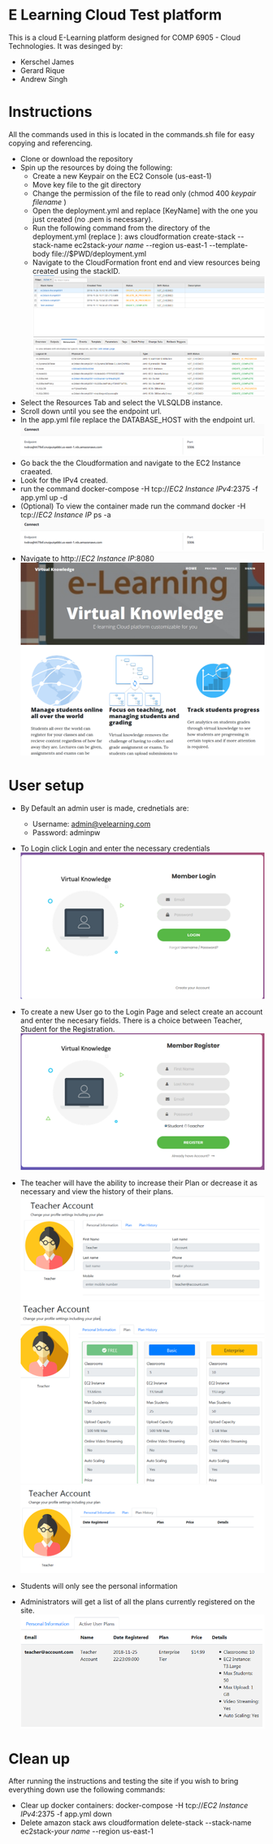 # E Learning Cloud Test platform
This is a cloud E-Learning platform designed for COMP 6905 - Cloud Technologies. It was desinged by:

* Kerschel James
* Gerard Rique
* Andrew Singh

# Instructions
All the commands used in this is located in the commands.sh file for easy copying and referencing.
* Clone or download the repository
* Spin up the resources by doing the following:
  * Create a new Keypair on the EC2 Console (us-east-1)
  * Move key file to the git directory
  * Change the permission of the file to read only (chmod 400 *keypair filename* )
  * Open the deployment.yml and replace [KeyName] with the one you just created (no .pem is necessary).
  * Run the following command from the directory of the deployment.yml (replace <your name>):
   aws cloudformation create-stack --stack-name ec2stack-*your name* --region us-east-1 --template-body file://$PWD/deployment.yml
  * Navigate to the CloudFormation front end and view resources being created using the stackID.
![CloudFormation Stack ](images/CloudFormationStack.PNG)
* Select the Resources Tab and select the VLSQLDB instance.
* Scroll down until you see the endpoint url.
* In the app.yml file replace the DATABASE_HOST with the endpoint url.
 ![SQL DB endpoint](images/SQLDB_Endpoint.PNG)
* Go back the the Cloudformation and navigate to the EC2 Instance craeated.
* Look for the IPv4 created.
* run the command docker-compose  -H tcp://*EC2 Instance IPv4*:2375 -f app.yml up -d
* (Optional) To view the container made run the command docker  -H tcp://*EC2 Instance IP* ps -a
  ![SQL DB endpoint](images/SQLDB_Endpoint.PNG)
* Navigate to http://*EC2 Instance IP*:8080
  ![SQL DB endpoint](images/HomePage.PNG)

# User setup
* By Default an admin user is made, crednetials are:
  * Username: admin@velearning.com
  * Password: adminpw
* To Login click Login and enter the necessary credentials
![Login](images/Login.PNG)
* To create a new User go to the Login Page and select create an account and enter the necesary fields. There is a choice between Teacher, Student for the Registration.
![Register](images/Register.PNG)
* The teacher will have the ability to increase their Plan or decrease it as necessary and view the history of their plans.
![Teacher](images/TeacherAccount.PNG)
![Teacher Plan](images/TeacherAccountPlan.PNG)
![Teacher History](images/TeacherAccountHistory.PNG)

* Students will only see the personal information
* Administrators will get a list of all the plans currently registered on the site.
![Administration](images/AdministrationAccount.PNG)

# Clean up
After running the instructions and testing the site if you wish to bring everything down use the following commands:
* Clear up docker containers: docker-compose -H tcp://*EC2 Instance IPv4*:2375 -f app.yml down
* Delete amazon stack aws cloudformation delete-stack --stack-name ec2stack-*your name* --region us-east-1
